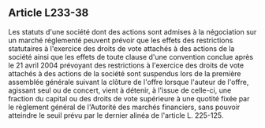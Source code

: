 Article L233-38
----
Les statuts d'une société dont des actions sont admises à la négociation sur un
marché réglementé peuvent prévoir que les effets des restrictions statutaires à
l'exercice des droits de vote attachés à des actions de la société ainsi que les
effets de toute clause d'une convention conclue après le 21 avril 2004 prévoyant
des restrictions à l'exercice des droits de vote attachés à des actions de la
société sont suspendus lors de la première assemblée générale suivant la clôture
de l'offre lorsque l'auteur de l'offre, agissant seul ou de concert, vient à
détenir, à l'issue de celle-ci, une fraction du capital ou des droits de vote
supérieure à une quotité fixée par le règlement général de l'Autorité des
marchés financiers, sans pouvoir atteindre le seuil prévu par le dernier alinéa
de l'article L. 225-125.
